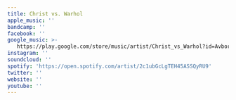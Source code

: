 ```yaml
---
title: Christ vs. Warhol
apple_music: ''
bandcamp: ''
facebook: ''
google_music: >-
   https://play.google.com/store/music/artist/Christ_vs_Warhol?id=Avborbrivtj2tvkfjc2apcimce4
instagram: ''
soundcloud: ''
spotify: 'https://open.spotify.com/artist/2c1ubGcLgTEH45ASSQyRU9'
twitter: ''
website: ''
youtube: ''
---
```

